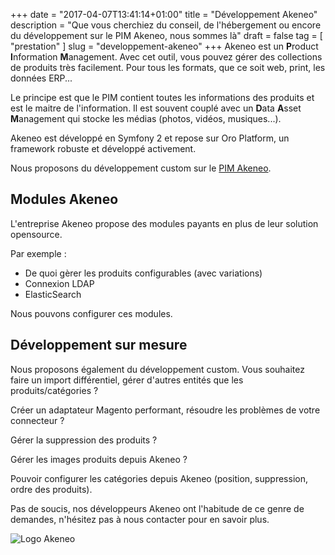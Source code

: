 +++
date = "2017-04-07T13:41:14+01:00"
title = "Développement Akeneo"
description = "Que vous cherchiez du conseil, de l'hébergement ou encore du développement sur le PIM Akeneo, nous sommes là"
draft = false
tag = [ "prestation" ]
slug = "developpement-akeneo"
+++
Akeneo est un **P**roduct **I**nformation **M**anagement. Avec cet outil, vous pouvez gérer des collections de produits très facilement. 
Pour tous les formats, que ce soit web, print, les données ERP...

Le principe est que le PIM contient toutes les informations des produits et est le maitre de l'information. Il est souvent couplé avec un **D**ata **A**sset **M**anagement
qui stocke les médias (photos, vidéos, musiques...).

Akeneo est développé en Symfony 2 et repose sur Oro Platform, un framework robuste et développé activement.

Nous proposons du développement custom sur le [PIM Akeneo](/ecommerce/cms/magento/pim/akeneo/).

<div class="title-block ">
    <h2 class="title-big">
        Modules Akeneo
    </h2>
</div>
L'entreprise Akeneo propose des modules payants en plus de leur solution opensource.
 
Par exemple :

* De quoi gèrer les produits configurables (avec variations)
* Connexion LDAP
* ElasticSearch

Nous pouvons configurer ces modules.

<div class="title-block ">
    <h2 class="title-big">
        Développement sur mesure
    </h2>
</div>
Nous proposons également du développement custom. Vous souhaitez faire un import différentiel, gérer d'autres entités que les produits/catégories ?

Créer un adaptateur Magento performant, résoudre les problèmes de votre connecteur ?

Gérer la suppression des produits ?

Gérer les images produits depuis Akeneo ?

Pouvoir configurer les catégories depuis Akeneo (position, suppression, ordre des produits).

Pas de soucis, nos développeurs Akeneo ont l'habitude de ce genre de demandes, n'hésitez pas à nous contacter pour en savoir plus.

![Logo Akeneo](/images/developpement-akeneo/logo-akeneo.png)